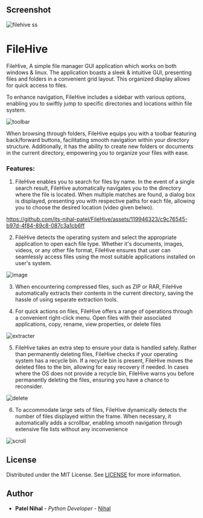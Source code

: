 
## Screenshot

![filehive ss](https://github.com/its-nihal-patel/FileHive/assets/119946323/ad8cdc44-ef76-447e-95d6-00cabb5cbf23)
# FileHive

FileHive, A simple file manager GUI application which works on both windows & linux. The application boasts a sleek & intuitive GUI, presenting files and folders in a convenient grid layout. This organized display allows for quick access to files.

To enhance navigation, FileHive includes a sidebar with various options, enabling you to swiftly jump to specific directories and locations within file system.

![toolbar](https://github.com/its-nihal-patel/FileHive/assets/119946323/eba41929-5452-43b3-ac21-bf0ea7f03d73)

When browsing through folders, FileHive equips you with a toolbar featuring back/forward buttons, facilitating smooth navigation within your directory structure. Additionally, it has the ability to create new folders or documents in the current directory, empowering you to organize your files with ease.

### Features:
1. FileHive enables you to search for files by name. In the event of a single search result, FileHive automatically navigates you to the directory where the file is located. When multiple matches are found, a dialog box is displayed, presenting you with respective paths for each file, allowing you to choose the desired location (video given belwo).

https://github.com/its-nihal-patel/FileHive/assets/119946323/c9c76545-b97d-4f84-89c8-087c3a1cb6ff

2. FileHive detects the operating system and select the appropriate application to open each file type. Whether it's documents, images, videos, or any other file format, FileHive ensures that user can seamlessly access files using the most suitable applications installed on user's system.

![image](https://github.com/its-nihal-patel/FileHive/assets/119946323/a92c7bed-7578-4cbe-b6b1-e1a97610f966)

3. When encountering compressed files, such as ZIP or RAR, FileHive automatically extracts their contents in the current directory, saving the hassle of using separate extraction tools.

4. For quick actions on files, FileHive offers a range of operations through a convenient right-click menu. Open files with their associated applications, copy, rename, view properties, or delete files

![extracter](https://github.com/its-nihal-patel/FileHive/assets/119946323/5a1bef68-9b1f-45bc-b8ca-63a18fe7a4c1)

5. FileHive takes an extra step to ensure your data is handled safely. Rather than permanently deleting files, FileHive checks if your operating system has a recycle bin. If a recycle bin is present, FileHive moves the deleted files to the bin, allowing for easy recovery if needed. In cases where the OS does not provide a recycle bin, FileHive warns you before permanently deleting the files, ensuring you have a chance to reconsider.

![delete](https://github.com/its-nihal-patel/FileHive/assets/119946323/2393750e-b612-453a-9c13-5a1030be59a4)

6. To accommodate large sets of files, FileHive dynamically detects the number of files displayed within the frame. When necessary, it automatically adds a scrollbar, enabling smooth navigation through extensive file lists without any inconvenience

![scroll](https://github.com/its-nihal-patel/FileHive/assets/119946323/28ddeb77-70e0-4ec7-b1ec-5b45f3558928)


## License

Distributed under the MIT License. See [LICENSE](https://github.com/its-nihal-patel/Qr_Code-Generator/blob/main/LICENSE.md) for more information.

## Author

* **Patel Nihal** - *Python Developer* - [Nihal](https://github.com/its-nihal-patel)



